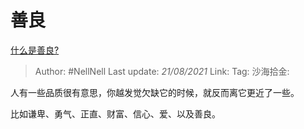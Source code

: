 # 善良

[什么是善良?](https://www.zhihu.com/question/32324178/answer/1666443817)

> Author: #NellNell
> Last update: *21/08/2021*
> Link:
> Tag:
> 沙海拾金:

人有一些品质很有意思，你越发觉欠缺它的时候，就反而离它更近了一些。

比如谦卑、勇气、正直、财富、信心、爱、以及善良。
